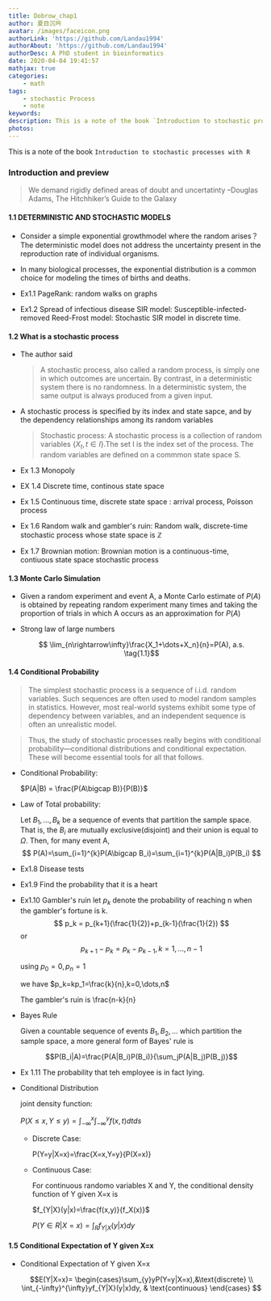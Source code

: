 ```yaml
---
title: Dobrow_chap1
author: 夏目沉吟
avatar: /images/faceicon.png
authorLink: 'https://github.com/Landau1994'
authorAbout: 'https://github.com/Landau1994'
authorDesc: A PhD student in bioinformatics
date: 2020-04-04 19:41:57
mathjax: true
categories:
    - math
tags:
    - stochastic Process
    - note
keywords:
description: This is a note of the book `Introduction to stochastic processes with R`
photos:
---
```

This is a note of the book `Introduction to stochastic processes with R`

### Introduction and preview

> We demand rigidly defined areas of doubt and uncertatinty  –Douglas Adams, The Hitchhiker’s Guide to the Galaxy

#### 1.1 DETERMINISTIC AND STOCHASTIC MODELS

+ Consider a simple exponential growthmodel
where the random arises？
The deterministic model does not address the uncertainty present in the reproduction
rate of individual organisms.

+ In many biological processes, the exponential distribution is a common choice for modeling the times of births and deaths.

+ Ex1.1 PageRank: random walks on graphs

+ Ex1.2 Spread of infectious disease
SIR model: Susceptible-infected-removed
Reed-Frost model: Stochastic SIR model in discrete time.

#### 1.2 What is a stochastic process

+ The author said
    > A stochastic process, also called a random process, is simply one in which outcomes are uncertain. By contrast, in a deterministic system there is no randomness. In a deterministic system, the same output is always produced from a given input.

+ A stochastic process is specified by its index and state sapce, and by the dependency relationships among its random variables
    > Stochastic process: A stochastic process is a collection of random variables $\{X_t,t \in I\}$.The set I is the index set of the process. The random variables are defined on a commmon state space S.

+ Ex 1.3 Monopoly
+ EX 1.4 Discrete time, continous state space
+ Ex 1.5 Continuous time, discrete state space
: arrival process, Poisson process
+ Ex 1.6 Random walk and gambler's ruin: Random walk, discrete-time stochastic process whose state space is $\mathbb{Z}$
+ Ex 1.7 Brownian motion: Brownian motion is a continuous-time, contiuous state space stochastic process

#### 1.3 Monte Carlo Simulation

+ Given a random experiment and event A, a Monte Carlo estimate of $P(A)$ is obtained by repeating random experiment many times and taking the proportion of trials in which A occurs as an approximation for $P(A)$

+ Strong law of large numbers
     
     $$ \lim_{n\rightarrow\infty}\frac{X_1+\dots+X_n}{n}=P(A), a.s. \tag{1.1}$$

#### 1.4 Conditional Probability

> The simplest stochastic process is a sequence of i.i.d. random variables. Such
sequences are often used to model random samples in statistics. However, most
real-world systems exhibit some type of dependency between variables, and an
independent sequence is often an unrealistic model.

> Thus, the study of stochastic processes really begins with conditional
probability—conditional distributions and conditional expectation. These will
become essential tools for all that follows.

+ Conditional Probability: 
  
  $P(A|B) = \frac{P(A\bigcap B)}{P(B)}$

+ Law of Total probability:
  
  Let $B_1,\dots,B_k$ be a sequence of events that partition the sample space. That is, the $B_i$ are mutually exclusive(disjoint) and their union is equal to $\Omega$. Then, for many event A,
  $$ P(A)=\sum_{i=1}^{k}P(A\bigcap B_i)=\sum_{i=1}^{k}P(A|B_i)P(B_i) $$

+ Ex1.8 Disease tests

+ Ex1.9 Find the probability that it is a heart

+ Ex1.10 Gambler's ruin
  let $p_k$ denote the probability of reaching n when the gambler's fortune is k.
  $$ p_k = p_{k+1}(\frac{1}{2})+p_{k-1}(\frac{1}{2}) $$
  or 
  $$ p_{k+1}-p_k = p_k - p_{k-1},  k = 1,\dots, n-1 \tag{1.2}$$
  
  using $p_0 =0, p_n = 1$

  we have $p_k=kp_1=\frac{k}{n},k=0,\dots,n$
  
  The gambler's ruin is \frac{n-k}{n} 

+ Bayes Rule

  Given a countable sequence of events $B_1,B_2,\dots$ which partition the sample space, a more general form of Bayes' rule is

  $$P(B_i|A)=\frac{P(A|B_i)P(B_i)}{\sum_jP(A|B_j)P(B_j)}$$ 

+ Ex 1.11 The probability that teh employee is in fact lying.

+ Conditional Distribution
  
  joint density function:

  $P(X \le x, Y \le y) = \int_{-\infty}^{x}\int_{-\infty}^{y}f(x,t)dtds$
  
  + Discrete Case:
    
    P(Y=y|X=x)=\frac{X=x,Y=y}{P(X=x)}
    
  + Continuous Case:
  
    For continuous randomo variables X and Y, the conditional density function of Y given X=x is 

    $f_{Y|X}(y|x)=\frac{f(x,y)}{f_X(x)}$

    $P(Y \in R | X = x)=\int_Rf_{Y|X}(y|x)dy$

#### 1.5 Conditional Expectation of Y given X=x

+ Conditional Expectation of Y given X=x

    $$E(Y|X=x)= \begin{cases}\sum_{y}yP(Y=y|X=x),&\text{discrete} \\
    \int_{-\infty}^{\infty}yf_{Y|X}(y|x)dy, & \text{continuous}   
    \end{cases} $$